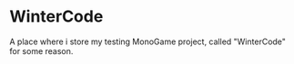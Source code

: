 # WinterCode
A place where i store my testing MonoGame project, called "WinterCode" for some reason.
